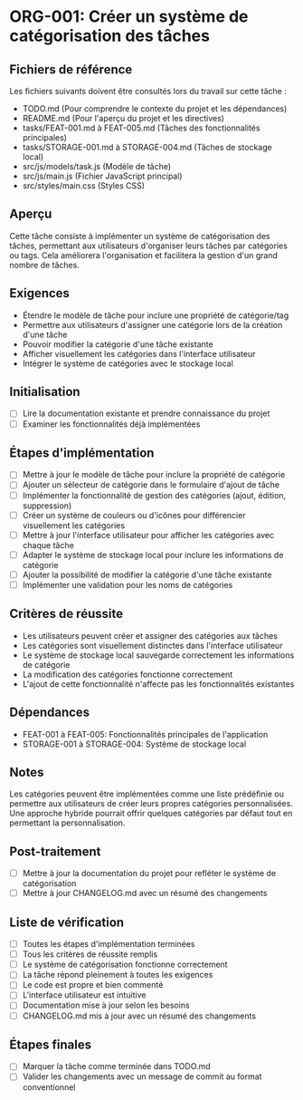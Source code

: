 # ORG-001: Créer un système de catégorisation des tâches

## Fichiers de référence
Les fichiers suivants doivent être consultés lors du travail sur cette tâche :
- TODO.md (Pour comprendre le contexte du projet et les dépendances)
- README.md (Pour l'aperçu du projet et les directives)
- tasks/FEAT-001.md à FEAT-005.md (Tâches des fonctionnalités principales)
- tasks/STORAGE-001.md à STORAGE-004.md (Tâches de stockage local)
- src/js/models/task.js (Modèle de tâche)
- src/js/main.js (Fichier JavaScript principal)
- src/styles/main.css (Styles CSS)

## Aperçu
Cette tâche consiste à implémenter un système de catégorisation des tâches, permettant aux utilisateurs d'organiser leurs tâches par catégories ou tags. Cela améliorera l'organisation et facilitera la gestion d'un grand nombre de tâches.

## Exigences
- Étendre le modèle de tâche pour inclure une propriété de catégorie/tag
- Permettre aux utilisateurs d'assigner une catégorie lors de la création d'une tâche
- Pouvoir modifier la catégorie d'une tâche existante
- Afficher visuellement les catégories dans l'interface utilisateur
- Intégrer le système de catégories avec le stockage local

## Initialisation
- [ ] Lire la documentation existante et prendre connaissance du projet
- [ ] Examiner les fonctionnalités déjà implémentées

## Étapes d'implémentation
- [ ] Mettre à jour le modèle de tâche pour inclure la propriété de catégorie
- [ ] Ajouter un sélecteur de catégorie dans le formulaire d'ajout de tâche
- [ ] Implémenter la fonctionnalité de gestion des catégories (ajout, édition, suppression)
- [ ] Créer un système de couleurs ou d'icônes pour différencier visuellement les catégories
- [ ] Mettre à jour l'interface utilisateur pour afficher les catégories avec chaque tâche
- [ ] Adapter le système de stockage local pour inclure les informations de catégorie
- [ ] Ajouter la possibilité de modifier la catégorie d'une tâche existante
- [ ] Implémenter une validation pour les noms de catégories

## Critères de réussite
- Les utilisateurs peuvent créer et assigner des catégories aux tâches
- Les catégories sont visuellement distinctes dans l'interface utilisateur
- Le système de stockage local sauvegarde correctement les informations de catégorie
- La modification des catégories fonctionne correctement
- L'ajout de cette fonctionnalité n'affecte pas les fonctionnalités existantes

## Dépendances
- FEAT-001 à FEAT-005: Fonctionnalités principales de l'application
- STORAGE-001 à STORAGE-004: Système de stockage local

## Notes
Les catégories peuvent être implémentées comme une liste prédéfinie ou permettre aux utilisateurs de créer leurs propres catégories personnalisées. Une approche hybride pourrait offrir quelques catégories par défaut tout en permettant la personnalisation.

## Post-traitement
- [ ] Mettre à jour la documentation du projet pour refléter le système de catégorisation
- [ ] Mettre à jour CHANGELOG.md avec un résumé des changements

## Liste de vérification
- [ ] Toutes les étapes d'implémentation terminées
- [ ] Tous les critères de réussite remplis
- [ ] Le système de catégorisation fonctionne correctement
- [ ] La tâche répond pleinement à toutes les exigences
- [ ] Le code est propre et bien commenté
- [ ] L'interface utilisateur est intuitive
- [ ] Documentation mise à jour selon les besoins
- [ ] CHANGELOG.md mis à jour avec un résumé des changements

## Étapes finales
- [ ] Marquer la tâche comme terminée dans TODO.md
- [ ] Valider les changements avec un message de commit au format conventionnel
